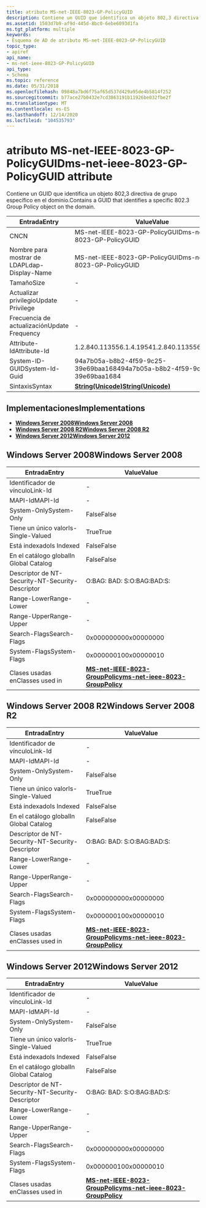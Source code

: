 ```yaml
---
title: atributo MS-net-IEEE-8023-GP-PolicyGUID
description: Contiene un GUID que identifica un objeto 802,3 directiva de grupo específico en el dominio.
ms.assetid: 1503d7b9-af9d-445d-8bc0-6ebe6093d1fa
ms.tgt_platform: multiple
keywords:
- Esquema de AD de atributo MS-net-IEEE-8023-GP-PolicyGUID
topic_type:
- apiref
api_name:
- ms-net-ieee-8023-GP-PolicyGUID
api_type:
- Schema
ms.topic: reference
ms.date: 05/31/2018
ms.openlocfilehash: 09848a7bd6f75af65d537d429a95de4b5814f252
ms.sourcegitcommit: b77ace27b0432e7cd3863191b11926be032fbe2f
ms.translationtype: MT
ms.contentlocale: es-ES
ms.lasthandoff: 12/14/2020
ms.locfileid: "104535793"
---
```

# <a name="ms-net-ieee-8023-gp-policyguid-attribute"></a><span data-ttu-id="25bd6-104">atributo MS-net-IEEE-8023-GP-PolicyGUID</span><span class="sxs-lookup"><span data-stu-id="25bd6-104">ms-net-ieee-8023-GP-PolicyGUID attribute</span></span>

<span data-ttu-id="25bd6-105">Contiene un GUID que identifica un objeto 802,3 directiva de grupo específico en el dominio.</span><span class="sxs-lookup"><span data-stu-id="25bd6-105">Contains a GUID that identifies a specific 802.3 Group Policy object on the domain.</span></span>



| <span data-ttu-id="25bd6-106">Entrada</span><span class="sxs-lookup"><span data-stu-id="25bd6-106">Entry</span></span> | <span data-ttu-id="25bd6-107">Value</span><span class="sxs-lookup"><span data-stu-id="25bd6-107">Value</span></span> |
|-------------------|---------------------------------------------|
| <span data-ttu-id="25bd6-108">CN</span><span class="sxs-lookup"><span data-stu-id="25bd6-108">CN</span></span>                | <span data-ttu-id="25bd6-109">MS-net-IEEE-8023-GP-PolicyGUID</span><span class="sxs-lookup"><span data-stu-id="25bd6-109">ms-net-ieee-8023-GP-PolicyGUID</span></span>              |
| <span data-ttu-id="25bd6-110">Nombre para mostrar de LDAP</span><span class="sxs-lookup"><span data-stu-id="25bd6-110">Ldap-Display-Name</span></span> | <span data-ttu-id="25bd6-111">MS-net-IEEE-8023-GP-PolicyGUID</span><span class="sxs-lookup"><span data-stu-id="25bd6-111">ms-net-ieee-8023-GP-PolicyGUID</span></span>              |
| <span data-ttu-id="25bd6-112">Tamaño</span><span class="sxs-lookup"><span data-stu-id="25bd6-112">Size</span></span>              | \-                                          |
| <span data-ttu-id="25bd6-113">Actualizar privilegio</span><span class="sxs-lookup"><span data-stu-id="25bd6-113">Update Privilege</span></span>  | \-                                          |
| <span data-ttu-id="25bd6-114">Frecuencia de actualización</span><span class="sxs-lookup"><span data-stu-id="25bd6-114">Update Frequency</span></span>  | \-                                          |
| <span data-ttu-id="25bd6-115">Attribute-Id</span><span class="sxs-lookup"><span data-stu-id="25bd6-115">Attribute-Id</span></span>      | <span data-ttu-id="25bd6-116">1.2.840.113556.1.4.1954</span><span class="sxs-lookup"><span data-stu-id="25bd6-116">1.2.840.113556.1.4.1954</span></span>                     |
| <span data-ttu-id="25bd6-117">System-ID-GUID</span><span class="sxs-lookup"><span data-stu-id="25bd6-117">System-Id-Guid</span></span>    | <span data-ttu-id="25bd6-118">94a7b05a-b8b2-4f59-9c25-39e69baa1684</span><span class="sxs-lookup"><span data-stu-id="25bd6-118">94a7b05a-b8b2-4f59-9c25-39e69baa1684</span></span>        |
| <span data-ttu-id="25bd6-119">Sintaxis</span><span class="sxs-lookup"><span data-stu-id="25bd6-119">Syntax</span></span>            | [<span data-ttu-id="25bd6-120">**String(Unicode)**</span><span class="sxs-lookup"><span data-stu-id="25bd6-120">**String(Unicode)**</span></span>](s-string-unicode.md) |



## <a name="implementations"></a><span data-ttu-id="25bd6-121">Implementaciones</span><span class="sxs-lookup"><span data-stu-id="25bd6-121">Implementations</span></span>

-   [<span data-ttu-id="25bd6-122">**Windows Server 2008**</span><span class="sxs-lookup"><span data-stu-id="25bd6-122">**Windows Server 2008**</span></span>](#windows-server-2008)
-   [<span data-ttu-id="25bd6-123">**Windows Server 2008 R2**</span><span class="sxs-lookup"><span data-stu-id="25bd6-123">**Windows Server 2008 R2**</span></span>](#windows-server-2008-r2)
-   [<span data-ttu-id="25bd6-124">**Windows Server 2012**</span><span class="sxs-lookup"><span data-stu-id="25bd6-124">**Windows Server 2012**</span></span>](#windows-server-2012)

## <a name="windows-server-2008"></a><span data-ttu-id="25bd6-125">Windows Server 2008</span><span class="sxs-lookup"><span data-stu-id="25bd6-125">Windows Server 2008</span></span>



| <span data-ttu-id="25bd6-126">Entrada</span><span class="sxs-lookup"><span data-stu-id="25bd6-126">Entry</span></span> | <span data-ttu-id="25bd6-127">Value</span><span class="sxs-lookup"><span data-stu-id="25bd6-127">Value</span></span> |
|------------------------|-----------------------------------------------------------------------------------|
| <span data-ttu-id="25bd6-128">Identificador de vínculo</span><span class="sxs-lookup"><span data-stu-id="25bd6-128">Link-Id</span></span>                | \-                                                                                |
| <span data-ttu-id="25bd6-129">MAPI-Id</span><span class="sxs-lookup"><span data-stu-id="25bd6-129">MAPI-Id</span></span>                | \-                                                                                |
| <span data-ttu-id="25bd6-130">System-Only</span><span class="sxs-lookup"><span data-stu-id="25bd6-130">System-Only</span></span>            | <span data-ttu-id="25bd6-131">False</span><span class="sxs-lookup"><span data-stu-id="25bd6-131">False</span></span>                                                                             |
| <span data-ttu-id="25bd6-132">Tiene un único valor</span><span class="sxs-lookup"><span data-stu-id="25bd6-132">Is-Single-Valued</span></span>       | <span data-ttu-id="25bd6-133">True</span><span class="sxs-lookup"><span data-stu-id="25bd6-133">True</span></span>                                                                              |
| <span data-ttu-id="25bd6-134">Está indexado</span><span class="sxs-lookup"><span data-stu-id="25bd6-134">Is Indexed</span></span>             | <span data-ttu-id="25bd6-135">False</span><span class="sxs-lookup"><span data-stu-id="25bd6-135">False</span></span>                                                                             |
| <span data-ttu-id="25bd6-136">En el catálogo global</span><span class="sxs-lookup"><span data-stu-id="25bd6-136">In Global Catalog</span></span>      | <span data-ttu-id="25bd6-137">False</span><span class="sxs-lookup"><span data-stu-id="25bd6-137">False</span></span>                                                                             |
| <span data-ttu-id="25bd6-138">Descriptor de NT-Security-</span><span class="sxs-lookup"><span data-stu-id="25bd6-138">NT-Security-Descriptor</span></span> | <span data-ttu-id="25bd6-139">O:BAG: BAD: S:</span><span class="sxs-lookup"><span data-stu-id="25bd6-139">O:BAG:BAD:S:</span></span>                                                                      |
| <span data-ttu-id="25bd6-140">Range-Lower</span><span class="sxs-lookup"><span data-stu-id="25bd6-140">Range-Lower</span></span>            | \-                                                                                |
| <span data-ttu-id="25bd6-141">Range-Upper</span><span class="sxs-lookup"><span data-stu-id="25bd6-141">Range-Upper</span></span>            | \-                                                                                |
| <span data-ttu-id="25bd6-142">Search-Flags</span><span class="sxs-lookup"><span data-stu-id="25bd6-142">Search-Flags</span></span>           | <span data-ttu-id="25bd6-143">0x00000000</span><span class="sxs-lookup"><span data-stu-id="25bd6-143">0x00000000</span></span>                                                                        |
| <span data-ttu-id="25bd6-144">System-Flags</span><span class="sxs-lookup"><span data-stu-id="25bd6-144">System-Flags</span></span>           | <span data-ttu-id="25bd6-145">0x00000010</span><span class="sxs-lookup"><span data-stu-id="25bd6-145">0x00000010</span></span>                                                                        |
| <span data-ttu-id="25bd6-146">Clases usadas en</span><span class="sxs-lookup"><span data-stu-id="25bd6-146">Classes used in</span></span>        | [<span data-ttu-id="25bd6-147">**MS-net-IEEE-8023-GroupPolicy**</span><span class="sxs-lookup"><span data-stu-id="25bd6-147">**ms-net-ieee-8023-GroupPolicy**</span></span>](c-ms-net-ieee-8023-grouppolicy.md)<br/> |



## <a name="windows-server-2008-r2"></a><span data-ttu-id="25bd6-148">Windows Server 2008 R2</span><span class="sxs-lookup"><span data-stu-id="25bd6-148">Windows Server 2008 R2</span></span>



| <span data-ttu-id="25bd6-149">Entrada</span><span class="sxs-lookup"><span data-stu-id="25bd6-149">Entry</span></span> | <span data-ttu-id="25bd6-150">Value</span><span class="sxs-lookup"><span data-stu-id="25bd6-150">Value</span></span> |
|------------------------|-----------------------------------------------------------------------------------|
| <span data-ttu-id="25bd6-151">Identificador de vínculo</span><span class="sxs-lookup"><span data-stu-id="25bd6-151">Link-Id</span></span>                | \-                                                                                |
| <span data-ttu-id="25bd6-152">MAPI-Id</span><span class="sxs-lookup"><span data-stu-id="25bd6-152">MAPI-Id</span></span>                | \-                                                                                |
| <span data-ttu-id="25bd6-153">System-Only</span><span class="sxs-lookup"><span data-stu-id="25bd6-153">System-Only</span></span>            | <span data-ttu-id="25bd6-154">False</span><span class="sxs-lookup"><span data-stu-id="25bd6-154">False</span></span>                                                                             |
| <span data-ttu-id="25bd6-155">Tiene un único valor</span><span class="sxs-lookup"><span data-stu-id="25bd6-155">Is-Single-Valued</span></span>       | <span data-ttu-id="25bd6-156">True</span><span class="sxs-lookup"><span data-stu-id="25bd6-156">True</span></span>                                                                              |
| <span data-ttu-id="25bd6-157">Está indexado</span><span class="sxs-lookup"><span data-stu-id="25bd6-157">Is Indexed</span></span>             | <span data-ttu-id="25bd6-158">False</span><span class="sxs-lookup"><span data-stu-id="25bd6-158">False</span></span>                                                                             |
| <span data-ttu-id="25bd6-159">En el catálogo global</span><span class="sxs-lookup"><span data-stu-id="25bd6-159">In Global Catalog</span></span>      | <span data-ttu-id="25bd6-160">False</span><span class="sxs-lookup"><span data-stu-id="25bd6-160">False</span></span>                                                                             |
| <span data-ttu-id="25bd6-161">Descriptor de NT-Security-</span><span class="sxs-lookup"><span data-stu-id="25bd6-161">NT-Security-Descriptor</span></span> | <span data-ttu-id="25bd6-162">O:BAG: BAD: S:</span><span class="sxs-lookup"><span data-stu-id="25bd6-162">O:BAG:BAD:S:</span></span>                                                                      |
| <span data-ttu-id="25bd6-163">Range-Lower</span><span class="sxs-lookup"><span data-stu-id="25bd6-163">Range-Lower</span></span>            | \-                                                                                |
| <span data-ttu-id="25bd6-164">Range-Upper</span><span class="sxs-lookup"><span data-stu-id="25bd6-164">Range-Upper</span></span>            | \-                                                                                |
| <span data-ttu-id="25bd6-165">Search-Flags</span><span class="sxs-lookup"><span data-stu-id="25bd6-165">Search-Flags</span></span>           | <span data-ttu-id="25bd6-166">0x00000000</span><span class="sxs-lookup"><span data-stu-id="25bd6-166">0x00000000</span></span>                                                                        |
| <span data-ttu-id="25bd6-167">System-Flags</span><span class="sxs-lookup"><span data-stu-id="25bd6-167">System-Flags</span></span>           | <span data-ttu-id="25bd6-168">0x00000010</span><span class="sxs-lookup"><span data-stu-id="25bd6-168">0x00000010</span></span>                                                                        |
| <span data-ttu-id="25bd6-169">Clases usadas en</span><span class="sxs-lookup"><span data-stu-id="25bd6-169">Classes used in</span></span>        | [<span data-ttu-id="25bd6-170">**MS-net-IEEE-8023-GroupPolicy**</span><span class="sxs-lookup"><span data-stu-id="25bd6-170">**ms-net-ieee-8023-GroupPolicy**</span></span>](c-ms-net-ieee-8023-grouppolicy.md)<br/> |



## <a name="windows-server-2012"></a><span data-ttu-id="25bd6-171">Windows Server 2012</span><span class="sxs-lookup"><span data-stu-id="25bd6-171">Windows Server 2012</span></span>



| <span data-ttu-id="25bd6-172">Entrada</span><span class="sxs-lookup"><span data-stu-id="25bd6-172">Entry</span></span> | <span data-ttu-id="25bd6-173">Value</span><span class="sxs-lookup"><span data-stu-id="25bd6-173">Value</span></span> |
|------------------------|-----------------------------------------------------------------------------------|
| <span data-ttu-id="25bd6-174">Identificador de vínculo</span><span class="sxs-lookup"><span data-stu-id="25bd6-174">Link-Id</span></span>                | \-                                                                                |
| <span data-ttu-id="25bd6-175">MAPI-Id</span><span class="sxs-lookup"><span data-stu-id="25bd6-175">MAPI-Id</span></span>                | \-                                                                                |
| <span data-ttu-id="25bd6-176">System-Only</span><span class="sxs-lookup"><span data-stu-id="25bd6-176">System-Only</span></span>            | <span data-ttu-id="25bd6-177">False</span><span class="sxs-lookup"><span data-stu-id="25bd6-177">False</span></span>                                                                             |
| <span data-ttu-id="25bd6-178">Tiene un único valor</span><span class="sxs-lookup"><span data-stu-id="25bd6-178">Is-Single-Valued</span></span>       | <span data-ttu-id="25bd6-179">True</span><span class="sxs-lookup"><span data-stu-id="25bd6-179">True</span></span>                                                                              |
| <span data-ttu-id="25bd6-180">Está indexado</span><span class="sxs-lookup"><span data-stu-id="25bd6-180">Is Indexed</span></span>             | <span data-ttu-id="25bd6-181">False</span><span class="sxs-lookup"><span data-stu-id="25bd6-181">False</span></span>                                                                             |
| <span data-ttu-id="25bd6-182">En el catálogo global</span><span class="sxs-lookup"><span data-stu-id="25bd6-182">In Global Catalog</span></span>      | <span data-ttu-id="25bd6-183">False</span><span class="sxs-lookup"><span data-stu-id="25bd6-183">False</span></span>                                                                             |
| <span data-ttu-id="25bd6-184">Descriptor de NT-Security-</span><span class="sxs-lookup"><span data-stu-id="25bd6-184">NT-Security-Descriptor</span></span> | <span data-ttu-id="25bd6-185">O:BAG: BAD: S:</span><span class="sxs-lookup"><span data-stu-id="25bd6-185">O:BAG:BAD:S:</span></span>                                                                      |
| <span data-ttu-id="25bd6-186">Range-Lower</span><span class="sxs-lookup"><span data-stu-id="25bd6-186">Range-Lower</span></span>            | \-                                                                                |
| <span data-ttu-id="25bd6-187">Range-Upper</span><span class="sxs-lookup"><span data-stu-id="25bd6-187">Range-Upper</span></span>            | \-                                                                                |
| <span data-ttu-id="25bd6-188">Search-Flags</span><span class="sxs-lookup"><span data-stu-id="25bd6-188">Search-Flags</span></span>           | <span data-ttu-id="25bd6-189">0x00000000</span><span class="sxs-lookup"><span data-stu-id="25bd6-189">0x00000000</span></span>                                                                        |
| <span data-ttu-id="25bd6-190">System-Flags</span><span class="sxs-lookup"><span data-stu-id="25bd6-190">System-Flags</span></span>           | <span data-ttu-id="25bd6-191">0x00000010</span><span class="sxs-lookup"><span data-stu-id="25bd6-191">0x00000010</span></span>                                                                        |
| <span data-ttu-id="25bd6-192">Clases usadas en</span><span class="sxs-lookup"><span data-stu-id="25bd6-192">Classes used in</span></span>        | [<span data-ttu-id="25bd6-193">**MS-net-IEEE-8023-GroupPolicy**</span><span class="sxs-lookup"><span data-stu-id="25bd6-193">**ms-net-ieee-8023-GroupPolicy**</span></span>](c-ms-net-ieee-8023-grouppolicy.md)<br/> |



 

 





